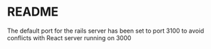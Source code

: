 # README

The default port for the rails server has been set to port 3100 to avoid conflicts with React server running on 3000
